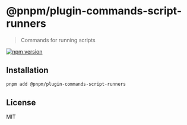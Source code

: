 # @pnpm/plugin-commands-script-runners

> Commands for running scripts

[![npm version](https://img.shields.io/npm/v/@pnpm/plugin-commands-script-runners.svg)](https://www.npmjs.com/package/@pnpm/plugin-commands-script-runners)

## Installation

```sh
pnpm add @pnpm/plugin-commands-script-runners
```

## License

MIT
